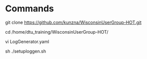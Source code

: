 # Commands

git clone https://github.com/kunzna/WisconsinUserGroup-HOT.git

cd /home/dtu_training/WisconsinUserGroup-HOT/

vi LogGenerator.yaml

sh ./setuploggen.sh
